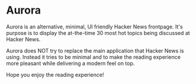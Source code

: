 # Aurora

Aurora is an alternative, minimal, UI friendly Hacker News frontpage. It's purpose is to display the at-the-time 30 most hot topics being discussed at Hacker News.

Aurora does NOT try to replace the main application that Hacker News is using. Instead it tries to be minimal and to make the reading experience more pleasant while delivering a modern feel on top.

Hope you enjoy the reading experience!
